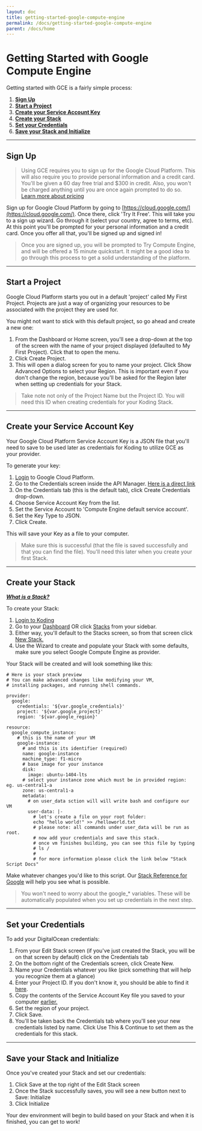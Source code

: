 ```yaml
---
layout: doc
title: getting-started-google-compute-engine
permalink: /docs/getting-started-google-compute-engine
parent: /docs/home
---
```


# Getting Started with Google Compute Engine

Getting started with GCE is a fairly simple process:

1. **[Sign Up](#sign-up)**
2. **[Start a Project](#start-project)**
3. **[Create your Service Account Key](#create-key)**
4. **[Create your Stack](#create-stack)**
5. **[Set your Credentials](#set-creds)**
6. **[Save your Stack and Initialize](#save-init)**

***

## Sign Up <a name="sign-up"></a>

>Using GCE requires you to sign up for the Google Cloud Platform. This will also require you to provide personal information and a credit card. You'll be given a 60 day free trial and $300 in credit. Also, you won't be charged anything until you are once again prompted to do so. [Learn more about pricing](https://cloud.google.com/compute/pricing)

Sign up for Google Cloud Platform by going to [https://cloud.google.com/](https://cloud.google.com/). Once there, click 'Try It Free'. This will take you to a sign up wizard. Go through it (select your country, agree to terms, etc). At this point you'll be prompted for your personal information and a credit card. Once you offer all that, you'll be signed up and signed in!

> Once you are signed up, you will be prompted to Try Compute Engine, and will be offered a 15 minute quickstart. It might be a good idea to go through this process to get a solid understanding of the platform.

***

## Start a Project <a name="start-project"></a>

Google Cloud Platform starts you out in a default 'project' called My First Project. Projects are just a way of organizing your resources to be associated with the project they are used for. 

You might not want to stick with this default project, so go ahead and create a new one:

1. From the Dashboard or Home screen, you'll see a drop-down at the top of the screen with the name of your project displayed (defaulted to My First Project). Click that to open the menu.
2. Click Create Project.
3. This will open a dialog screen for you to name your project. Click Show Advanced Options to select your Region. This is important even if you don't change the region, because you'll be asked for the Region later when setting up credentials for your Stack.

> Take note not only of the Project Name but the Project ID. You will need this ID when creating credentials for your Koding Stack. 

***

## Create your Service Account Key <a name="create-key"></a>

Your Google Cloud Platform Service Account Key is a JSON file that you'll need to save to be used later as credentials for Koding to utilize GCE as your provider. 

To generate your key:

1. [Login](https://cloud.digitalocean.com/login) to Google Cloud Platform.
2. Go to the Credentials screen inside the API Manager. [Here is a direct link](https://console.cloud.google.com/apis/credentials)
3. On the Credentials tab (this is the default tab), click Create Credentials drop-down.
4. Choose Service Account Key from the list.
5. Set the Service Account to 'Compute Engine default service account'.
6. Set the Key Type to JSON.
7. Click Create.

This will save your Key as a file to your computer. 

> Make sure this is successful (that the file is saved successfully and that you can find the file). You'll need this later when you create your first Stack. 


***

## Create your Stack <a name="create-stack"></a>

***[What is a Stack?](/docs/what-is-a-stack)***

To create your Stack:

1. [Login to Koding](https://koding.com/Teams/Select)
2. Go to your [Dashboard](https://relepic.koding.com/Home) OR click [Stacks](https://relepic.koding.com/Home/Stacks) from your sidebar.
3. Either way, you'll default to the Stacks screen, so from that screen click [New Stack.](https://relepic.koding.com/Stack-Editor/New)
4. Use the Wizard to create and  populate your Stack with some defaults, make sure you select Google Compute Engine as provider.

Your Stack will be created and will look something like this:

```
# Here is your stack preview
# You can make advanced changes like modifying your VM,
# installing packages, and running shell commands.

provider:
  google:
    credentials: '${var.google_credentials}'
    project: '${var.google_project}'
    region: '${var.google_region}'

resource:
  google_compute_instance:
    # this is the name of your VM
    google-instance:
      # and this is its identifier (required)
      name: google-instance
      machine_type: f1-micro
      # base image for your instance
      disk:
        image: ubuntu-1404-lts
      # select your instance zone which must be in provided region: eg. us-central1-a
      zone: us-central1-a
      metadata:
        # on user_data sction will will write bash and configure our VM
        user-data: |-
          # let's create a file on your root folder:
          echo "hello world!" >> /helloworld.txt
          # please note: all commands under user_data will be run as root.
          # now add your credentials and save this stack.
          # once vm finishes building, you can see this file by typing
          # ls /
          #
          # for more information please click the link below "Stack Script Docs"
```

Make whatever changes you'd like to this script. Our [Stack Reference for Google](https://www.terraform.io/docs/providers/google/index.html) will help you see what is possible.

> You won't need to worry about the google_* variables. These will be automatically populated when you set up credentials in the next step. 

***

## Set your Credentials <a name="set-creds"></a>

To add your DigitalOcean credentials:

1. From your Edit Stack screen (if you've just created the Stack, you will be on that screen by default) click on the Credentials tab
2. On the bottom right of the Credentials screen, click Create New.
3. Name your Credentials whatever you like (pick something that will help you recognize them at a glance)
4. Enter your Project ID. If you don't know it, you should be able to find it [here](https://console.cloud.google.com/iam-admin/projects). 
5. Copy the contents of the Service Account Key file you saved to your computer [earlier.](#create-key)
6. Set the region of your project. 
7. Click Save.
8. You'll be taken back the Credentials tab where you'll see your new credentials listed by name. Click Use This & Continue to set them as the credentials for this stack. 

***

## Save your Stack and Initialize <a name="save-init"></a>

Once you've created your Stack and set our credentials:

1. Click Save at the top right of the Edit Stack screen
2. Once the Stack successfully saves, you will see a new button next to Save: Initialize
3. Click Initialize

Your dev environment will begin to build based on your Stack and when it is finished, you can get to work!


